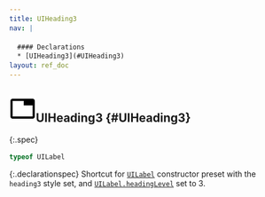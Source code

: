```yaml
---
title: UIHeading3
nav: |

  #### Declarations
  * [UIHeading3](#UIHeading3)
layout: ref_doc
---
```


## ![](/assets/icons/spec-var.svg)UIHeading3 {#UIHeading3}
{:.spec}

```typescript
typeof UILabel
```
{:.declarationspec}
Shortcut for [`UILabel`](./UILabel) constructor preset with the `heading3` style set, and [`UILabel.headingLevel`](./UILabel#UILabel:headingLevel) set to 3.

